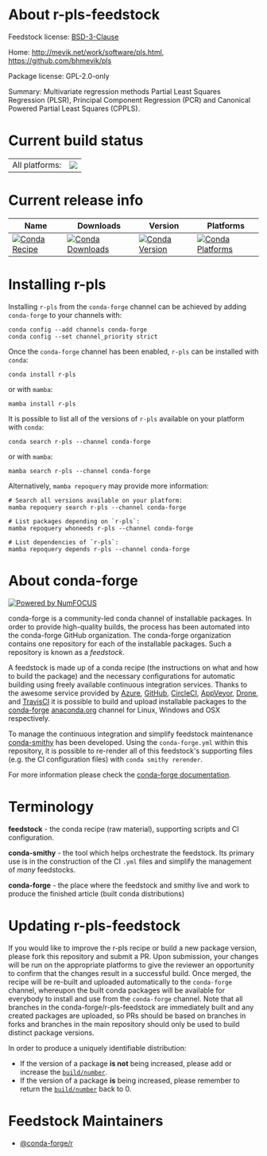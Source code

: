 About r-pls-feedstock
=====================

Feedstock license: [BSD-3-Clause](https://github.com/conda-forge/r-pls-feedstock/blob/main/LICENSE.txt)

Home: http://mevik.net/work/software/pls.html, https://github.com/bhmevik/pls

Package license: GPL-2.0-only

Summary: Multivariate regression methods Partial Least Squares Regression (PLSR), Principal Component Regression (PCR) and Canonical Powered Partial Least Squares (CPPLS).

Current build status
====================


<table><tr><td>All platforms:</td>
    <td>
      <a href="https://dev.azure.com/conda-forge/feedstock-builds/_build/latest?definitionId=1450&branchName=main">
        <img src="https://dev.azure.com/conda-forge/feedstock-builds/_apis/build/status/r-pls-feedstock?branchName=main">
      </a>
    </td>
  </tr>
</table>

Current release info
====================

| Name | Downloads | Version | Platforms |
| --- | --- | --- | --- |
| [![Conda Recipe](https://img.shields.io/badge/recipe-r--pls-green.svg)](https://anaconda.org/conda-forge/r-pls) | [![Conda Downloads](https://img.shields.io/conda/dn/conda-forge/r-pls.svg)](https://anaconda.org/conda-forge/r-pls) | [![Conda Version](https://img.shields.io/conda/vn/conda-forge/r-pls.svg)](https://anaconda.org/conda-forge/r-pls) | [![Conda Platforms](https://img.shields.io/conda/pn/conda-forge/r-pls.svg)](https://anaconda.org/conda-forge/r-pls) |

Installing r-pls
================

Installing `r-pls` from the `conda-forge` channel can be achieved by adding `conda-forge` to your channels with:

```
conda config --add channels conda-forge
conda config --set channel_priority strict
```

Once the `conda-forge` channel has been enabled, `r-pls` can be installed with `conda`:

```
conda install r-pls
```

or with `mamba`:

```
mamba install r-pls
```

It is possible to list all of the versions of `r-pls` available on your platform with `conda`:

```
conda search r-pls --channel conda-forge
```

or with `mamba`:

```
mamba search r-pls --channel conda-forge
```

Alternatively, `mamba repoquery` may provide more information:

```
# Search all versions available on your platform:
mamba repoquery search r-pls --channel conda-forge

# List packages depending on `r-pls`:
mamba repoquery whoneeds r-pls --channel conda-forge

# List dependencies of `r-pls`:
mamba repoquery depends r-pls --channel conda-forge
```


About conda-forge
=================

[![Powered by
NumFOCUS](https://img.shields.io/badge/powered%20by-NumFOCUS-orange.svg?style=flat&colorA=E1523D&colorB=007D8A)](https://numfocus.org)

conda-forge is a community-led conda channel of installable packages.
In order to provide high-quality builds, the process has been automated into the
conda-forge GitHub organization. The conda-forge organization contains one repository
for each of the installable packages. Such a repository is known as a *feedstock*.

A feedstock is made up of a conda recipe (the instructions on what and how to build
the package) and the necessary configurations for automatic building using freely
available continuous integration services. Thanks to the awesome service provided by
[Azure](https://azure.microsoft.com/en-us/services/devops/), [GitHub](https://github.com/),
[CircleCI](https://circleci.com/), [AppVeyor](https://www.appveyor.com/),
[Drone](https://cloud.drone.io/welcome), and [TravisCI](https://travis-ci.com/)
it is possible to build and upload installable packages to the
[conda-forge](https://anaconda.org/conda-forge) [anaconda.org](https://anaconda.org/)
channel for Linux, Windows and OSX respectively.

To manage the continuous integration and simplify feedstock maintenance
[conda-smithy](https://github.com/conda-forge/conda-smithy) has been developed.
Using the ``conda-forge.yml`` within this repository, it is possible to re-render all of
this feedstock's supporting files (e.g. the CI configuration files) with ``conda smithy rerender``.

For more information please check the [conda-forge documentation](https://conda-forge.org/docs/).

Terminology
===========

**feedstock** - the conda recipe (raw material), supporting scripts and CI configuration.

**conda-smithy** - the tool which helps orchestrate the feedstock.
                   Its primary use is in the construction of the CI ``.yml`` files
                   and simplify the management of *many* feedstocks.

**conda-forge** - the place where the feedstock and smithy live and work to
                  produce the finished article (built conda distributions)


Updating r-pls-feedstock
========================

If you would like to improve the r-pls recipe or build a new
package version, please fork this repository and submit a PR. Upon submission,
your changes will be run on the appropriate platforms to give the reviewer an
opportunity to confirm that the changes result in a successful build. Once
merged, the recipe will be re-built and uploaded automatically to the
`conda-forge` channel, whereupon the built conda packages will be available for
everybody to install and use from the `conda-forge` channel.
Note that all branches in the conda-forge/r-pls-feedstock are
immediately built and any created packages are uploaded, so PRs should be based
on branches in forks and branches in the main repository should only be used to
build distinct package versions.

In order to produce a uniquely identifiable distribution:
 * If the version of a package **is not** being increased, please add or increase
   the [``build/number``](https://docs.conda.io/projects/conda-build/en/latest/resources/define-metadata.html#build-number-and-string).
 * If the version of a package **is** being increased, please remember to return
   the [``build/number``](https://docs.conda.io/projects/conda-build/en/latest/resources/define-metadata.html#build-number-and-string)
   back to 0.

Feedstock Maintainers
=====================

* [@conda-forge/r](https://github.com/conda-forge/r/)

